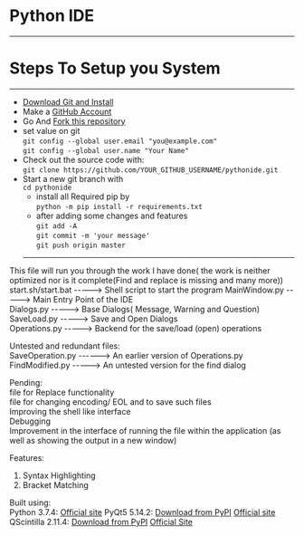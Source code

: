 # Python IDE

---

# Steps To Setup you System

---  
  * [Download Git and Install](https://git-scm.com/downloads 'download & install')  
  * Make a [GitHub Account](https://github.com/join)  
  * Go And [Fork this repository](https://github.com/shyamkumaryadav/pythonide/fork "Python IDE")  
  * set value on git  
  `git config --global user.email "you@example.com"`  
	`git config --global user.name "Your Name"`  
  * Check out the source code with:  
  `git clone https://github.com/YOUR_GITHUB_USERNAME/pythonide.git`  
  * Start a new git branch with  
	`cd pythonide`  
	* install all Required pip by  
	`python -m pip install -r requirements.txt`  
	* after adding some changes and features  
	`git add -A`  
	`git commit -m 'your message'`  
	`git push origin master`
	---


This file will run you through the work I have done( the work is neither optimized nor is it complete(Find and replace is missing and many more)) 
start.sh/start.bat -----> Shell script to start the program 
MainWindow.py -----> Main Entry Point of the IDE  
Dialogs.py -----> Base Dialogs( Message, Warning and Question)  
SaveLoad.py -----> Save and Open Dialogs  
Operations.py -----> Backend for the save/load (open) operations  
  
Untested and redundant files:  
SaveOperation.py ------> An earlier version of Operations.py  
FindModified.py -----> An untested version for the find dialog  
  
Pending:  
file for Replace functionality  
file for changing encoding/ EOL and to save such files  
Improving the shell like interface  
Debugging  
Improvement in the interface of running the file within the application (as well as showing the output in a new window)  

Features:
1. Syntax Highlighting
2. Bracket Matching

Built using:  
Python 3.7.4:
[Official site](https://www.python.org/)
PyQt5 5.14.2:
[Download from PyPI](https://pypi.org/project/PyQt5/#files) 
[Official site](https://www.riverbankcomputing.com/software/pyqt/download5)
QScintilla 2.11.4:
[Download from PyPI](https://pypi.org/project/QScintilla/#files)
[Official Site](https://www,riverbankcomputing.com/software/qscintilla/intro)  